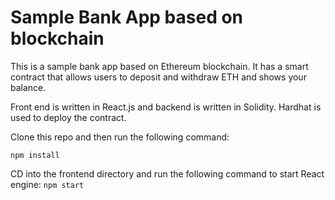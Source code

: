 # Sample Bank App based on blockchain

This is a sample bank app based on Ethereum blockchain. It has a smart contract that allows users to deposit and withdraw ETH and shows your balance. 

Front end is written in React.js and backend is written in Solidity. Hardhat is used to deploy the contract.

Clone this repo and then run the following command:

`npm install`

CD into the frontend directory and run the following command to start React engine:
`npm start`